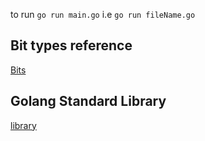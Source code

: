 to run 
`go run main.go`
i.e `go run fileName.go`

## Bit types reference
[Bits](https://www.youtube.com/redirect?event=video_description&redir_token=QUFFLUhqbHNjT21BbS1Lb3NycUJrN0VkXzR6MDdmTnNxd3xBQ3Jtc0ttLUU0ZzRvWENraTlGME1hbjNKRjBSYlFoWEtGSjVkUy0wWXlqV2dBbklxbnl0Z1ZXOVJpZEhPbFRvMDgtekE1MFZNQldyc29mMzNBQkhILTVQalZQOTNTV3ZpTUkyVjlBWjB1WExHNTVQd2JpOVRvSQ&q=https%3A%2F%2Fgolang.org%2Fref%2Fspec%23Numeric_types)

## Golang Standard Library
[library](https://www.youtube.com/redirect?event=video_description&redir_token=QUFFLUhqbklnMk9vcFRaLXhIY1JoUU5TR0xSTEZLbzF1Z3xBQ3Jtc0tsYk1ySGRDbm9GdHJJRzMyd0I5UDhQYnBmR0NUcS0wZmJHMzl0YVNJemhmTmdxLUhWNDZxUG5BZmJBckhjdlVhRWRWcjMzd3hpT1dQazNkWWM4R3luVTF2NzhocTlEN2xLSXp4SUlBOUQyS3h1OWJVTQ&q=https%3A%2F%2Fgolang.org%2Fpkg%2F)